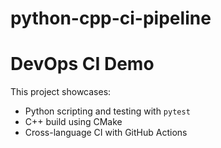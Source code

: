 # python-cpp-ci-pipeline

# DevOps CI Demo

This project showcases:
- Python scripting and testing with `pytest`
- C++ build using CMake
- Cross-language CI with GitHub Actions

